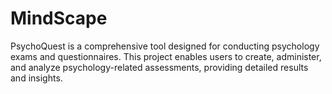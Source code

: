 # MindScape
 PsychoQuest is a comprehensive tool designed for conducting psychology exams and questionnaires. This project enables users to create, administer, and analyze psychology-related assessments, providing detailed results and insights.
